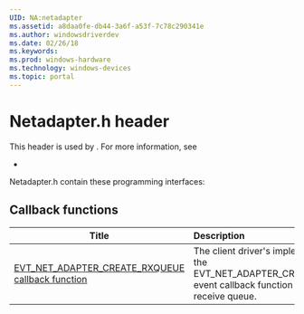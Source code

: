 ```yaml
---
UID: NA:netadapter
ms.assetid: a8daa0fe-db44-3a6f-a53f-7c78c290341e
ms.author: windowsdriverdev
ms.date: 02/26/18
ms.keywords: 
ms.prod: windows-hardware
ms.technology: windows-devices
ms.topic: portal
---
```


# Netadapter.h header



This header is used by . For more information, see
- [](../_TBD/index.md)

Netadapter.h contain these programming interfaces:


## Callback functions

| Title   | Description   |
| ---- |:---- |
| [EVT_NET_ADAPTER_CREATE_RXQUEUE callback function](nc-netadapter-evt_net_adapter_create_rxqueue.md) | The client driver's implementation of the EVT_NET_ADAPTER_CREATE_RXQUEUE event callback function that sets up a receive queue. |
